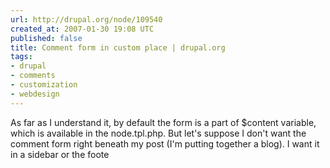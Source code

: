 ```yaml
---
url: http://drupal.org/node/109540
created_at: 2007-01-30 19:08 UTC
published: false
title: Comment form in custom place | drupal.org
tags:
- drupal
- comments
- customization
- webdesign
---
```


As far as I understand it, by default the form is a part of $content variable, which is available in the node.tpl.php. But let's suppose I don't want the comment form right beneath my post (I'm putting together a blog). I want it in a sidebar or the foote
